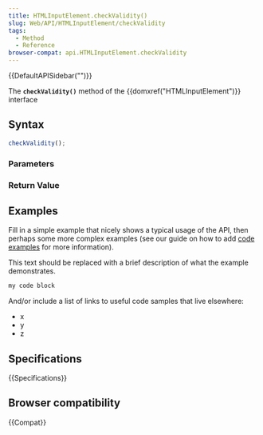 ```yaml
---
title: HTMLInputElement.checkValidity()
slug: Web/API/HTMLInputElement/checkValidity
tags:
  - Method
  - Reference
browser-compat: api.HTMLInputElement.checkValidity
---
```

{{DefaultAPISidebar("")}}

The **`checkValidity()`** method of the {{domxref("HTMLInputElement")}} interface 

## Syntax

```js
checkValidity();
```

### Parameters



### Return Value



## Examples

Fill in a simple example that nicely shows a typical usage of the API, then perhaps some more complex examples (see our guide on how to add [code examples](/en-US/docs/MDN/Contribute/Structures/Code_examples) for more information).

This text should be replaced with a brief description of what the example demonstrates.

```js
my code block
```

And/or include a list of links to useful code samples that live elsewhere:

*   x
*   y
*   z

## Specifications

{{Specifications}}

## Browser compatibility

{{Compat}}

